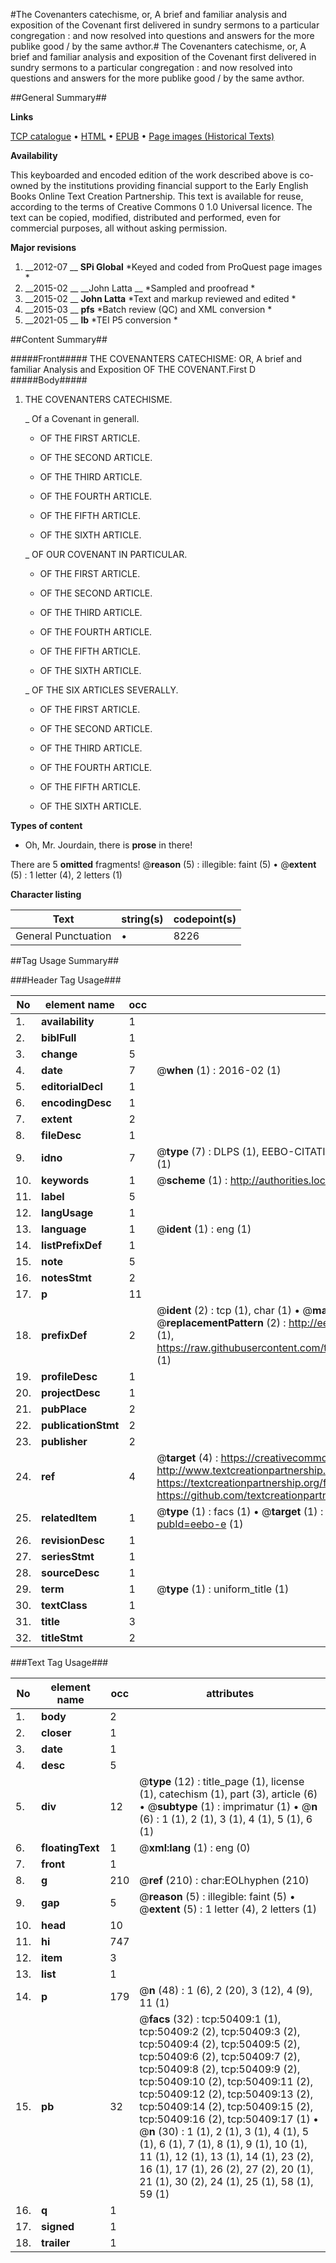 #The Covenanters catechisme, or, A brief and familiar analysis and exposition of the Covenant first delivered in sundry sermons to a particular congregation : and now resolved into questions and answers for the more publike good / by the same avthor.#
The Covenanters catechisme, or, A brief and familiar analysis and exposition of the Covenant first delivered in sundry sermons to a particular congregation : and now resolved into questions and answers for the more publike good / by the same avthor.

##General Summary##

**Links**

[TCP catalogue](http://www.ota.ox.ac.uk/tcp/)  • 
[HTML](http://tei.it.ox.ac.uk/tcp/Texts-HTML/free/A34/A34785.html)  • 
[EPUB](http://tei.it.ox.ac.uk/tcp/Texts-EPUB/free/A34/A34785.epub) • 
[Page images (Historical Texts)](https://historicaltexts.jisc.ac.uk/eebo-11889831e)

**Availability**

This keyboarded and encoded edition of the work described above is co-owned by the
    institutions providing financial support to the Early English Books Online Text Creation
    Partnership. This text is available for reuse, according to the terms of  Creative Commons 0 1.0 Universal
    licence. The text can be copied, modified, distributed and performed, even for commercial
    purposes, all without asking permission.

**Major revisions**

1. __2012-07 __ __SPi Global__ *Keyed and coded from ProQuest page images *
1. __2015-02 __ __John Latta __ *Sampled and proofread *
1. __2015-02 __ __John Latta__ *Text and markup reviewed and edited *
1. __2015-03 __ __pfs__ *Batch review (QC) and XML conversion *
1. __2021-05 __ __lb__ *TEI P5 conversion *

##Content Summary##

#####Front#####
THE COVENANTERS CATECHISME: OR, A brief and familiar Analysis and Exposition OF THE COVENANT.First D
#####Body#####

1. THE COVENANTERS CATECHISME.

    _ Of a Covenant in generall.

      * OF THE FIRST ARTICLE.

      * OF THE SECOND ARTICLE.

      * OF THE THIRD ARTICLE.

      * OF THE FOURTH ARTICLE.

      * OF THE FIFTH ARTICLE.

      * OF THE SIXTH ARTICLE.

    _ OF OUR COVENANT IN PARTICULAR.

      * OF THE FIRST ARTICLE.

      * OF THE SECOND ARTICLE.

      * OF THE THIRD ARTICLE.

      * OF THE FOURTH ARTICLE.

      * OF THE FIFTH ARTICLE.

      * OF THE SIXTH ARTICLE.

    _ OF THE SIX ARTICLES SEVERALLY.

      * OF THE FIRST ARTICLE.

      * OF THE SECOND ARTICLE.

      * OF THE THIRD ARTICLE.

      * OF THE FOURTH ARTICLE.

      * OF THE FIFTH ARTICLE.

      * OF THE SIXTH ARTICLE.

**Types of content**

  * Oh, Mr. Jourdain, there is **prose** in there!

There are 5 **omitted** fragments! 
 @__reason__ (5) : illegible: faint (5)  •  @__extent__ (5) : 1 letter (4), 2 letters (1)

**Character listing**


|Text|string(s)|codepoint(s)|
|---|---|---|
|General Punctuation|•|8226|

##Tag Usage Summary##

###Header Tag Usage###

|No|element name|occ|attributes|
|---|---|---|---|
|1.|__availability__|1||
|2.|__biblFull__|1||
|3.|__change__|5||
|4.|__date__|7| @__when__ (1) : 2016-02 (1)|
|5.|__editorialDecl__|1||
|6.|__encodingDesc__|1||
|7.|__extent__|2||
|8.|__fileDesc__|1||
|9.|__idno__|7| @__type__ (7) : DLPS (1), EEBO-CITATION (1), VID (1), EEBO-PROQUEST (1), STC (2), OCLC (1)|
|10.|__keywords__|1| @__scheme__ (1) : http://authorities.loc.gov/ (1)|
|11.|__label__|5||
|12.|__langUsage__|1||
|13.|__language__|1| @__ident__ (1) : eng (1)|
|14.|__listPrefixDef__|1||
|15.|__note__|5||
|16.|__notesStmt__|2||
|17.|__p__|11||
|18.|__prefixDef__|2| @__ident__ (2) : tcp (1), char (1)  •  @__matchPattern__ (2) : ([0-9\-]+):([0-9IVX]+) (1), (.+) (1)  •  @__replacementPattern__ (2) : http://eebo.chadwyck.com/downloadtiff?vid=$1&page=$2 (1), https://raw.githubusercontent.com/textcreationpartnership/Texts/master/tcpchars.xml#$1 (1)|
|19.|__profileDesc__|1||
|20.|__projectDesc__|1||
|21.|__pubPlace__|2||
|22.|__publicationStmt__|2||
|23.|__publisher__|2||
|24.|__ref__|4| @__target__ (4) : https://creativecommons.org/publicdomain/zero/1.0/ (1), http://www.textcreationpartnership.org/docs/. (1), https://textcreationpartnership.org/faq/#faq05 (1), https://github.com/textcreationpartnership (1)|
|25.|__relatedItem__|1| @__type__ (1) : facs (1)  •  @__target__ (1) : https://data.historicaltexts.jisc.ac.uk/view?pubId=eebo-e (1)|
|26.|__revisionDesc__|1||
|27.|__seriesStmt__|1||
|28.|__sourceDesc__|1||
|29.|__term__|1| @__type__ (1) : uniform_title (1)|
|30.|__textClass__|1||
|31.|__title__|3||
|32.|__titleStmt__|2||


###Text Tag Usage###

|No|element name|occ|attributes|
|---|---|---|---|
|1.|__body__|2||
|2.|__closer__|1||
|3.|__date__|1||
|4.|__desc__|5||
|5.|__div__|12| @__type__ (12) : title_page (1), license (1), catechism (1), part (3), article (6)  •  @__subtype__ (1) : imprimatur (1)  •  @__n__ (6) : 1 (1), 2 (1), 3 (1), 4 (1), 5 (1), 6 (1)|
|6.|__floatingText__|1| @__xml:lang__ (1) : eng (0)|
|7.|__front__|1||
|8.|__g__|210| @__ref__ (210) : char:EOLhyphen (210)|
|9.|__gap__|5| @__reason__ (5) : illegible: faint (5)  •  @__extent__ (5) : 1 letter (4), 2 letters (1)|
|10.|__head__|10||
|11.|__hi__|747||
|12.|__item__|3||
|13.|__list__|1||
|14.|__p__|179| @__n__ (48) : 1 (6), 2 (20), 3 (12), 4 (9), 11 (1)|
|15.|__pb__|32| @__facs__ (32) : tcp:50409:1 (1), tcp:50409:2 (2), tcp:50409:3 (2), tcp:50409:4 (2), tcp:50409:5 (2), tcp:50409:6 (2), tcp:50409:7 (2), tcp:50409:8 (2), tcp:50409:9 (2), tcp:50409:10 (2), tcp:50409:11 (2), tcp:50409:12 (2), tcp:50409:13 (2), tcp:50409:14 (2), tcp:50409:15 (2), tcp:50409:16 (2), tcp:50409:17 (1)  •  @__n__ (30) : 1 (1), 2 (1), 3 (1), 4 (1), 5 (1), 6 (1), 7 (1), 8 (1), 9 (1), 10 (1), 11 (1), 12 (1), 13 (1), 14 (1), 23 (2), 16 (1), 17 (1), 26 (2), 27 (2), 20 (1), 21 (1), 30 (2), 24 (1), 25 (1), 58 (1), 59 (1)|
|16.|__q__|1||
|17.|__signed__|1||
|18.|__trailer__|1||
